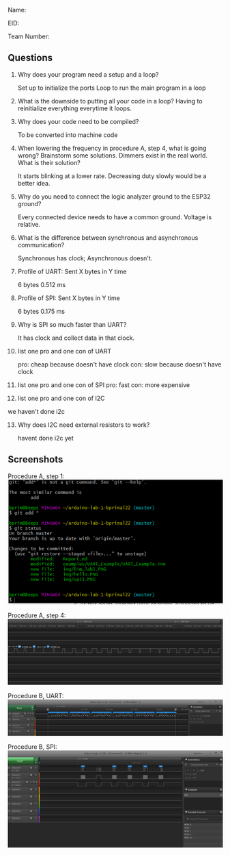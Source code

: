 Name:

EID:

Team Number:

## Questions

1. Why does your program need a setup and a loop?

    Set up to initialize the ports
    Loop to run the main program in a loop

2. What is the downside to putting all your code in a loop?
   Having to reinitialize everything everytime it loops.
   
    

3. Why does your code need to be compiled?

    To be converted into machine code

4. When lowering the frequency in procedure A, step 4, what is going wrong? Brainstorm some solutions. Dimmers exist in the real world. What is their solution?

    It starts blinking at a lower rate. Decreasing duty slowly would be a better idea.

5. Why do you need to connect the logic analyzer ground to the ESP32 ground?

    Every connected device needs to have a common ground. Voltage is relative.

6. What is the difference between synchronous and asynchronous communication?

    Synchronous has clock; Asynchronous doesn't.

7. Profile of UART: Sent X bytes in Y time 

   6 bytes 0.512 ms
8. Profile of SPI: Sent X bytes in Y time

    6 bytes 0.175 ms

9. Why is SPI so much faster than UART?

    It has clock and collect data in that clock.

10. list one pro and one con of UART

    pro: cheap because doesn't have clock
    con: slow because doesn't have clock

11. list one pro and one con of SPI
    pro: fast
    con: more expensive

12. list one pro and one con of I2C

  we haven't done i2c

13. Why does I2C need external resistors to work?

    havent done i2c yet

## Screenshots

Procedure A, step 1:
![C:\Users\bprim\arduino-lab-1-bprimal22\img](img/ProcedureA_1.png)

Procedure A, step 4:
![C:\Users\bprim\arduino-lab-1-bprimal22\img](img/Dim_lab1.png)

Procedure B, UART:
![C:\Users\bprim\arduino-lab-1-bprimal22\img](img/hello.png)

Procedure B, SPI:
![C:\Users\bprim\arduino-lab-1-bprimal22\img](img/spi1.png)
